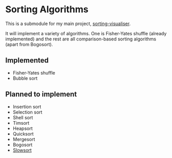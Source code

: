 # Sorting Algorithms

This is a submodule for my main project, [sorting-visualiser](https://github.com/jarhodes314/sorting-visualiser).

It will implement a variety of algorithms. One is Fisher-Yates shuffle (already implemented) and the rest are all comparison-based sorting algorithms (apart from Bogosort).

## Implemented
* Fisher-Yates shuffle
* Bubble sort

## Planned to implement
* Insertion sort
* Selection sort
* Shell sort
* Timsort
* Heapsort
* Quicksort
* Mergesort
* Bogosort
* [Slowsort](http://wiki.c2.com/?SlowSort)
